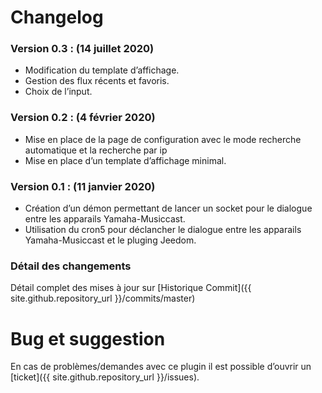 # Changelog

### Version 0.3 : (**14 juillet 2020**)

* Modification du template d’affichage.
* Gestion des flux récents et favoris.
* Choix de l’input.

### Version 0.2 : (**4 février 2020**)

* Mise en place de la page de configuration avec le mode recherche automatique et la recherche par ip
* Mise en place d’un template d’affichage minimal.

### Version 0.1 : (**11 janvier 2020**)

* Création d’un démon permettant de lancer un socket pour le dialogue entre les apparails Yamaha-Musiccast.
* Utilisation du cron5 pour déclancher le dialogue entre les apparails Yamaha-Musiccast et le pluging Jeedom.

### Détail des changements

Détail complet des mises à jour sur [Historique Commit]({{ site.github.repository_url }}/commits/master)

# Bug et suggestion

En cas de problèmes/demandes avec ce plugin il est possible d’ouvrir un [ticket]({{ site.github.repository_url }}/issues).
